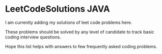 # LeetCodeSolutions JAVA

I am currently adding my solutions of leet code problems here.

These problems should be solved by any level of candidate to track basic coding interview questions.

Hope this list helps with answers to few frequently asked coding problems.
